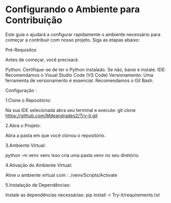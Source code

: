 # Configurando o Ambiente para Contribuição

Este guia o ajudará a configurar rapidamente o ambiente necessário para começar a contribuir com nosso projeto. Siga as etapas abaixo:

Pré-Requisitos

Antes de começar, você precisará:

Python: Certifique-se de ter o Python instalado. Se não, baixe e instale.
IDE: Recomendamos o Visual Studio Code (VS Code)
Versionamento: Uma ferramenta de versionamento é essencial. Recomendamos o Git Bash.

Configuração :

 1.Clone o Repositório:

   
Na sua IDE selecionada abra seu terminal e execute:
   git clone https://github.com/Mdeandrades2/Try-it.git

2.Abra o Projeto:
  
Abra a pasta em que você clonou o repositório.

3.Ambiente Virtual:

  
python -m venv venv
Isso cria uma pasta venv no seu diretório.

4.Ativação do Ambiente Virtual:

  
Ative o ambiente virtual com :
./venv/Scripts/Activate

5.Instalação de Dependências:
  
Instale as dependências necessárias:
pip install -r Try-it/requirements.txt
